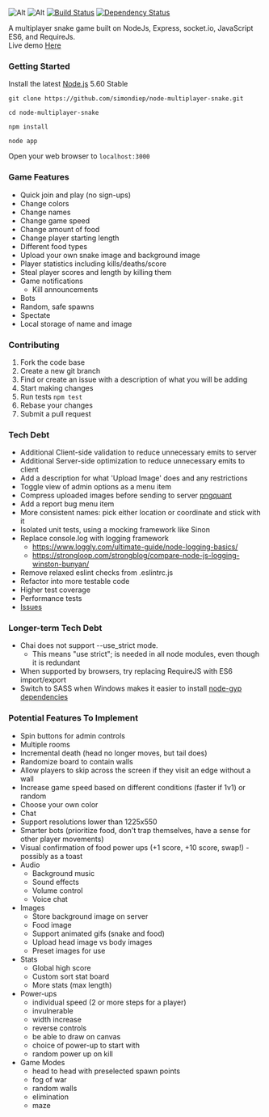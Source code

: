 ![Alt](https://simondiep.github.io/img/node-multiplayer-snake.gif)
![Alt](https://simondiep.github.io/img/snake.gif)
[![Build Status](https://travis-ci.org/simondiep/node-multiplayer-snake.svg?branch=master)](https://travis-ci.org/simondiep/node-multiplayer-snake)
[![Dependency Status](https://david-dm.org/simondiep/node-multiplayer-snake/status.svg?style=flat)](https://david-dm.org/simondiep/node-multiplayer-snake)  

A multiplayer snake game built on NodeJs, Express, socket.io, JavaScript ES6, and RequireJs.  
Live demo [Here](https://node-multiplayer-snake.herokuapp.com/)

### Getting Started

Install the latest [Node.js](http://nodejs.org) 5.60 Stable

`git clone https://github.com/simondiep/node-multiplayer-snake.git`

`cd node-multiplayer-snake`

`npm install`

`node app`

Open your web browser to `localhost:3000`


### Game Features
 - Quick join and play (no sign-ups)
 - Change colors
 - Change names
 - Change game speed
 - Change amount of food
 - Change player starting length
 - Different food types
 - Upload your own snake image and background image
 - Player statistics including kills/deaths/score
 - Steal player scores and length by killing them
 - Game notifications
    - Kill announcements
 - Bots
 - Random, safe spawns
 - Spectate
 - Local storage of name and image

### Contributing

1. Fork the code base
2. Create a new git branch
3. Find or create an issue with a description of what you will be adding
4. Start making changes
5. Run tests `npm test`
6. Rebase your changes
7. Submit a pull request

### Tech Debt
 - Additional Client-side validation to reduce unnecessary emits to server
 - Additional Server-side optimization to reduce unnecessary emits to client
 - Add a description for what 'Upload Image' does and any restrictions
 - Toggle view of admin options as a menu item
 - Compress uploaded images before sending to server [pngquant](https://pngquant.org/)
 - Add a report bug menu item
 - More consistent names: pick either location or coordinate and stick with it
 - Isolated unit tests, using a mocking framework like Sinon
 - Replace console.log with logging framework
    - https://www.loggly.com/ultimate-guide/node-logging-basics/
    - https://strongloop.com/strongblog/compare-node-js-logging-winston-bunyan/
 - Remove relaxed eslint checks from .eslintrc.js
 - Refactor into more testable code
 - Higher test coverage
 - Performance tests
 - [Issues](https://github.com/simondiep/node-multiplayer-snake/issues)
 
### Longer-term Tech Debt
 - Chai does not support --use_strict mode.  
    - This means "use strict"; is needed in all node modules, even though it is redundant
 - When supported by browsers, try replacing RequireJS with ES6 import/export
 - Switch to SASS when Windows makes it easier to install [node-gyp dependencies](https://github.com/nodejs/node-gyp/issues/629)

### Potential Features To Implement
 - Spin buttons for admin controls
 - Multiple rooms
 - Incremental death (head no longer moves, but tail does)
 - Randomize board to contain walls
 - Allow players to skip across the screen if they visit an edge without a wall
 - Increase game speed based on different conditions (faster if 1v1) or random
 - Choose your own color
 - Chat
 - Support resolutions lower than 1225x550
 - Smarter bots (prioritize food, don't trap themselves, have a sense for other player movements)
 - Visual confirmation of food power ups (+1 score, +10 score, swap!) - possibly as a toast
 - Audio
    - Background music
    - Sound effects
    - Volume control
    - Voice chat
 - Images
    - Store background image on server
    - Food image
    - Support animated gifs (snake and food)
    - Upload head image vs body images
    - Preset images for use
 - Stats
    - Global high score
    - Custom sort stat board
    - More stats (max length)
 - Power-ups
    - individual speed (2 or more steps for a player)
    - invulnerable
    - width increase
    - reverse controls
    - be able to draw on canvas
    - choice of power-up to start with
    - random power up on kill
 - Game Modes
    - head to head with preselected spawn points
    - fog of war
    - random walls
    - elimination
    - maze